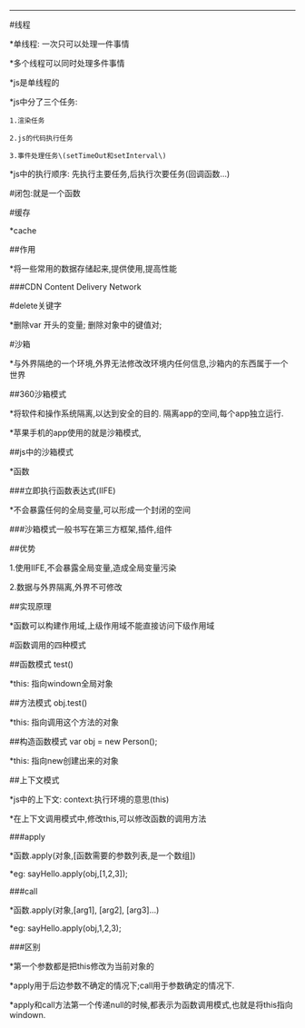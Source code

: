 ---

\#线程

\*单线程: 一次只可以处理一件事情

\*多个线程可以同时处理多件事情

\*js是单线程的

\*js中分了三个任务:

```
1.渲染任务

2.js的代码执行任务

3.事件处理任务\(setTimeOut和setInterval\)
```

\*js中的执行顺序: 先执行主要任务,后执行次要任务\(回调函数...\)

\#闭包:就是一个函数

\#缓存

\*cache

\#\#作用

\*将一些常用的数据存储起来,提供使用,提高性能

\#\#\#CDN  Content Delivery Network

\#delete关键字

\*删除var 开头的变量; 删除对象中的键值对;

\#沙箱

\*与外界隔绝的一个环境,外界无法修改改环境内任何信息,沙箱内的东西属于一个世界

\#\#360沙箱模式

\*将软件和操作系统隔离,以达到安全的目的. 隔离app的空间,每个app独立运行.

\*苹果手机的app使用的就是沙箱模式,

\#\#js中的沙箱模式

\*函数

\#\#\#立即执行函数表达式\(IIFE\)

\*不会暴露任何的全局变量,可以形成一个封闭的空间

\#\#\#沙箱模式一般书写在第三方框架,插件,组件

\#\#优势

1.使用IIFE,不会暴露全局变量,造成全局变量污染

2.数据与外界隔离,外界不可修改

\#\#实现原理

\*函数可以构建作用域,上级作用域不能直接访问下级作用域

\#函数调用的四种模式

\#\#函数模式  test\(\)

\*this: 指向windown全局对象

\#\#方法模式  obj.test\(\)

\*this: 指向调用这个方法的对象

\#\#构造函数模式  var obj = new Person\(\);

\*this: 指向new创建出来的对象

\#\#上下文模式

\*js中的上下文: context:执行环境的意思\(this\)

\*在上下文调用模式中,修改this,可以修改函数的调用方法

\#\#\#apply

\*函数.apply\(对象,\[函数需要的参数列表,是一个数组\]\)

\*eg: sayHello.apply\(obj,\[1,2,3\]\);

\#\#\#call

\*函数.apply\(对象,\[arg1\], \[arg2\],  \[arg3\]...\)

\*eg: sayHello.apply\(obj,1,2,3\);

\#\#\#区别

\*第一个参数都是把this修改为当前对象的

\*apply用于后边参数不确定的情况下;call用于参数确定的情况下.

\*apply和call方法第一个传递null的时候,都表示为函数调用模式,也就是将this指向windown.





